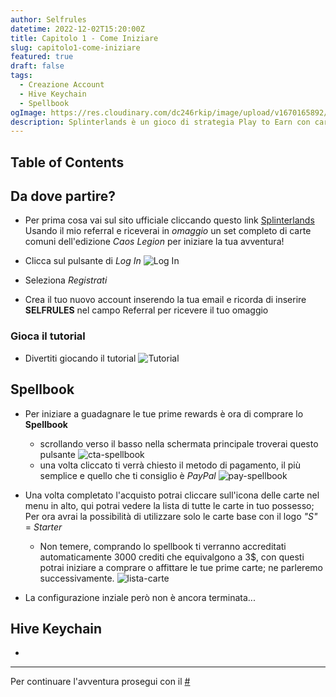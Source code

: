 ```yaml
---
author: Selfrules
datetime: 2022-12-02T15:20:00Z
title: Capitolo 1 - Come Iniziare
slug: capitolo1-come-iniziare
featured: true
draft: false
tags:
  - Creazione Account
  - Hive Keychain
  - Spellbook
ogImage: https://res.cloudinary.com/dc246rkip/image/upload/v1670165892/splinterlands-blog/capitolo_1_come_iniziare_p3y5mv.jpg
description: Splinterlands è un gioco di strategia Play to Earn con carte collezionabili basato sulla blockchain. Inizia da qui!
---
```


## Table of Contents

## Da dove partire?

- Per prima cosa vai sul sito ufficiale cliccando questo link [Splinterlands](https://splinterlands.com?ref=selfrules)
  Usando il mio referral e riceverai in _omaggio_ un set completo di carte comuni dell'edizione _Caos Legion_ per iniziare la tua avventura!

- Clicca sul pulsante di _Log In_
  ![Log In](https://res.cloudinary.com/dc246rkip/image/upload/v1670165892/splinterlands-blog/accedi_xvxozf.png)

- Seleziona _Registrati_

- Crea il tuo nuovo account inserendo la tua email e
  ricorda di inserire **SELFRULES** nel campo Referral per ricevere il tuo omaggio

### Gioca il tutorial

- Divertiti giocando il tutorial
  ![Tutorial](https://res.cloudinary.com/dc246rkip/image/upload/v1670165893/splinterlands-blog/tutorial_w5s6y2.png)

## Spellbook

- Per iniziare a guadagnare le tue prime rewards è ora di comprare lo **Spellbook**

  - scrollando verso il basso nella schermata principale troverai questo pulsante ![cta-spellbook](https://res.cloudinary.com/dc246rkip/image/upload/v1670172399/splinterlands-blog/chrome_FObRom8NpK_rjwd0q.png)
  - una volta cliccato ti verrà chiesto il metodo di pagamento, il più semplice e quello che ti consiglio è _PayPal_ ![pay-spellbook](https://res.cloudinary.com/dc246rkip/image/upload/v1670172430/splinterlands-blog/chrome_wDf55SJo9U_qhl7tz.png)

- Una volta completato l'acquisto potrai cliccare sull'icona delle carte nel menu in alto, qui potrai vedere la lista di tutte le carte in tuo possesso; Per ora avrai la possibilità di utilizzare solo le carte base con il logo _"S"_ = _Starter_

  - Non temere, comprando lo spellbook ti verranno accreditati automaticamente 3000 crediti che equivalgono a 3$, con questi potrai iniziare a comprare o affittare le tue prime carte; ne parleremo successivamente. ![lista-carte](https://res.cloudinary.com/dc246rkip/image/upload/v1670173061/splinterlands-blog/chrome_uHMWc2fOAV_ycdxlm.jpg)

- La configurazione inziale però non è ancora terminata...

## Hive Keychain

-

---

Per continuare l'avventura prosegui con il [#](#)
